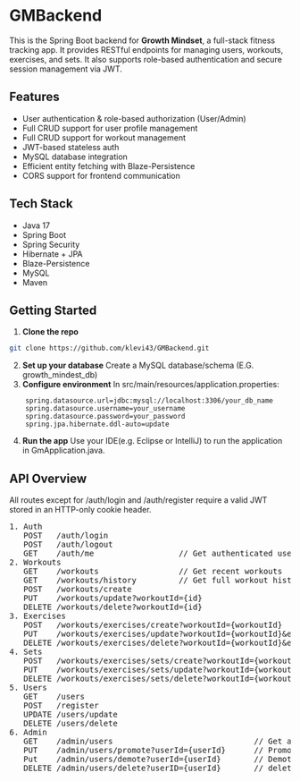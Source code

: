 # GMBackend

This is the Spring Boot backend for **Growth Mindset**, a full-stack fitness tracking app. It provides RESTful endpoints for managing users, workouts, exercises, and sets. It also supports role-based authentication and secure session management via JWT.

## Features

- User authentication & role-based authorization (User/Admin)
- Full CRUD support for user profile management
- Full CRUD support for workout management
- JWT-based stateless auth
- MySQL database integration
- Efficient entity fetching with Blaze-Persistence
- CORS support for frontend communication

## Tech Stack

- Java 17
- Spring Boot
- Spring Security
- Hibernate + JPA
- Blaze-Persistence
- MySQL
- Maven

## Getting Started

1. **Clone the repo**

```bash
git clone https://github.com/klevi43/GMBackend.git
```
2. **Set up your database**
Create a MySQL database/schema (E.G. growth_mindest_db)
3. **Configure environment**
In src/main/resources/application.properties:
```
    spring.datasource.url=jdbc:mysql://localhost:3306/your_db_name
    spring.datasource.username=your_username
    spring.datasource.password=your_password
    spring.jpa.hibernate.ddl-auto=update
```
4. **Run the app**
Use your IDE(e.g. Eclipse or IntelliJ) to run the application in GmApplication.java.

## API Overview
All routes except for /auth/login and /auth/register require a valid JWT stored in an HTTP-only cookie header.
<pre>
1. Auth
   POST   /auth/login  
   POST   /auth/logout
   GET    /auth/me                  // Get authenticated user (used to check if user is logged in)
2. Workouts
   GET    /workouts                 // Get recent workouts  
   GET    /workouts/history         // Get full workout history  
   POST   /workouts/create  
   PUT    /workouts/update?workoutId={id}  
   DELETE /workouts/delete?workoutId={id}  
3. Exercises
   POST   /workouts/exercises/create?workoutId={workoutId}  
   PUT    /workouts/exercises/update?workoutId={workoutId}&exerciseId={exerciseId}  
   DELETE /workouts/exercises/delete?workoutId={workoutId}&exerciseId={exerciseId}  
4. Sets
   POST   /workouts/exercises/sets/create?workoutId={workoutId}&exerciseId={exerciseId}  
   PUT    /workouts/exercises/sets/update?workoutId={workoutId}&exerciseId={id}&setId={exerciseId}&setId={setId}  
   DELETE /workouts/exercises/sets/delete?workoutId={workoutId}&exerciseId={id}&setId={exerciseId}&setId={setId}  
5. Users
   GET    /users          
   POST   /register 
   UPDATE /users/update  
   DELETE /users/delete  
6. Admin
   GET    /admin/users                              // Get all users  
   PUT    /admin/users/promote?userId={userId}      // Promote user to admin  
   Put    /admin/users/demote?userId={userId}       // Demote admin to user  
   DELETE /admin/users/delete?userID={userId}       // delete a user's account  
</pre>
   
    

